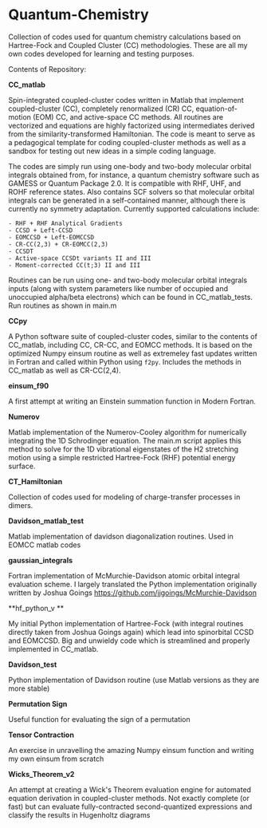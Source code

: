 # Quantum-Chemistry
Collection of codes used for quantum chemistry calculations based on Hartree-Fock and Coupled Cluster (CC) methodologies. These are all my own codes developed for learning and testing purposes.

Contents of Repository:

**CC_matlab**

Spin-integrated coupled-cluster codes written in Matlab that implement coupled-cluster (CC), completely renormalized (CR) CC, equation-of-motion (EOM) CC, and active-space CC methods. All routines are vectorized and equations are highly factorized using intermediates derived from the similarity-transformed Hamiltonian. The code is meant to serve as a pedagogical template for coding coupled-cluster methods as well as a sandbox for testing out new ideas in a simple coding language.

The codes are simply run using one-body and two-body molecular orbital integrals obtained from, for instance, a quantum chemistry software such as GAMESS or Quantum Package 2.0. It is compatible with RHF, UHF, and ROHF reference states. Also contains SCF solvers so that molecular orbital integrals can be generated in a self-contained manner, although there is currently no symmetry adaptation. Currently supported calculations include:

    - RHF + RHF Analytical Gradients
    - CCSD + Left-CCSD
    - EOMCCSD + Left-EOMCCSD
    - CR-CC(2,3) + CR-EOMCC(2,3)
    - CCSDT
    - Active-space CCSDt variants II and III
    - Moment-corrected CC(t;3) II and III
  
Routines can be run using one- and two-body molecular orbital integrals inputs (along with system parameters like number of occupied and unoccupied alpha/beta electrons) which can be found in CC_matlab_tests. Run routines as shown in main.m

**CCpy**

A Python software suite of coupled-cluster codes, similar to the contents of CC_matlab, including CC, CR-CC, and EOMCC methods. It is based on the optimized Numpy einsum routine as well as extremeley fast updates written in Fortran and called within Python using ```f2py```. Includes the methods in CC_matlab as well as CR-CC(2,4).

**einsum_f90**

A first attempt at writing an Einstein summation function in Modern Fortran.

**Numerov**

Matlab implementation of the Numerov-Cooley algorithm for numerically integrating the 1D Schrodinger equation. The main.m script applies this method to solve for the 1D vibrational eigenstates of the H2 stretching motion using a simple restricted Hartree-Fock (RHF) potential energy surface.

**CT_Hamiltonian**

Collection of codes used for modeling of charge-transfer processes in dimers.

**Davidson_matlab_test**

Matlab implementation of davidson diagonalization routines. Used in EOMCC matlab codes

**gaussian_integrals**

Fortran implementation of McMurchie-Davidson atomic orbital integral evaluation scheme. I largely translated the Python implementation originally written by Joshua Goings https://github.com/jjgoings/McMurchie-Davidson

**hf_python_v **

My initial Python implementation of Hartree-Fock (with integral routines directly taken from Joshua Goings again) which lead into spinorbital CCSD and EOMCCSD. Big and unwieldy code which is streamlined and properly implemented in CC_matlab.

**Davidson_test**

Python implementation of Davidson routine (use Matlab versions as they are more stable)

**Permutation Sign**

Useful function for evaluating the sign of a permutation

**Tensor Contraction**

An exercise in unravelling the amazing Numpy einsum function and writing my own einsum from scratch

**Wicks_Theorem_v2**

An attempt at creating a Wick's Theorem evaluation engine for automated equation derivation in coupled-cluster methods. Not exactly complete (or fast) but can evaluate fully-contracted second-quantized expressions and classify the results in Hugenholtz diagrams

